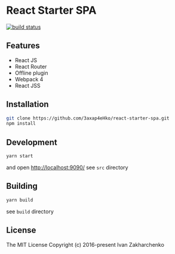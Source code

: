 # React Starter SPA

[![build status](https://travis-ci.org/3axap4eHko/react-starter-spa.svg?branch=master)](https://travis-ci.org/3axap4eHko/react-starter-spa)

## Features
 - React JS
 - React Router
 - Offline plugin
 - Webpack 4
 - React JSS

## Installation

``` bash
git clone https://github.com/3axap4eHko/react-starter-spa.git
npm install
```

## Development

``` bash
yarn start
```
and open [http://localhost:9090/](http://localhost:9090/)
see `src` directory

## Building
``` bash
yarn build
```
see `build` directory

## License

The MIT License Copyright (c) 2016-present Ivan Zakharchenko
